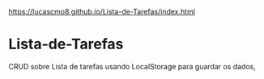 https://lucascmo8.github.io/Lista-de-Tarefas/index.html
# Lista-de-Tarefas
CRUD sobre Lista de tarefas usando LocalStorage para guardar os dados,
